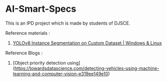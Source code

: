 # AI-Smart-Specs
This is an IPD project which is made by students of DJSCE.

Reference materials : 
1) [YOLOv8 Instance Segmentation on Custom Dataset | Windows & Linux](https://youtu.be/DMRlOWfRBKU)


Reference Blogs :
1) [Object priority detection using] (https://towardsdatascience.com/detecting-vehicles-using-machine-learning-and-computer-vision-e319ee149e10)

